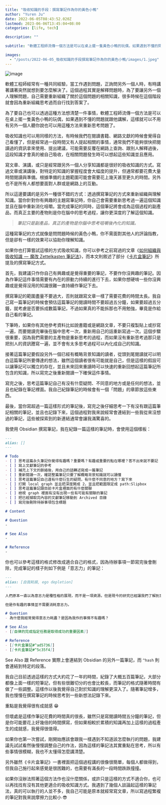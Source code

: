 ```yaml
---
title: "吸收知識的手段：撰寫筆記作為你的黃色小鴨"
author: "Yuren Ju"
date: 2022-06-05T08:43:52.020Z
lastmod: 2023-06-06T13:45:04+08:00
categories: [life, tech]

description: ""

subtitle: "軟體工程師流傳一個方法是可以在桌上擺一隻黃色小鴨的玩偶，如果遇到不懂的問題就跟他講解，這樣就可以不用有另外一個人聽你說也可以用這種方法來重新思考問題了，而吸收知識也可以用同樣一套邏輯來達成。"

images:
  - "/posts/2022-06-05_吸收知識的手段撰寫筆記作為你的黃色小鴨/images/1.jpeg"
---
```


![image](/posts/2022-06-05_吸收知識的手段撰寫筆記作為你的黃色小鴨/images/1.jpeg#layoutTextWidth)

軟體工程師經常有一種共同經驗，當工作遇到問題，正詢問另外一個人時，有時講著講著突然就想到要怎麼解決了。這個過程其實是解釋問題時，為了要讓另外一個人理解問題，自己需要重新組織了關於這個問題的相關知識，很多時候在這個階段就會因為重新組織思考過而自行找到答案了。

為了要自己也可以透過這種方法想清楚一件事情，軟體工程師流傳一個方法是可以在桌上擺一隻黃色小鴨的玩偶，如果遇到不懂的問題就跟他講解，這樣就可以不用有另外一個人聽你說也可以用這種方法來重新思考問題了。

吸收知識也可以用同樣的方法，有時候我們在閱讀書籍、網路文獻的時候會覺得自己看懂了，但是經常過一段時間又有人提起相關的事情，通常我們不能夠很快把閱讀過的資訊拿來使用、提出建議，可能需要反覆在網路上查詢、跟別人解釋過後，這段知識才會真的被自己吸收，在相關問題發生時可以想起這些知識並且應用。

寫文章、演講，或只是經常跟另外一個人分享知識都是很好的吸收知識的方式。寫過文章或演講後，對特定的知識的掌握程度會大幅度的提升，但通常都要花費大量時間閱讀與準備。根據準備的主題範圍可能會需要花上幾天甚至更久的時間。另外也不是所有人都想要面對人群或是網路上的互動。

所以這邊要講的是另外一種很不錯的方式：透過撰寫筆記的方式來重新組織與理解知識。當你針對你有興趣的主題寫筆記時，你自己會需要重新思考過一遍這個知識並且在腦中重新消化咀嚼。當完成筆記的同時，這個筆記將會成為這個過程的副產品，而真正主要的產物則是你在腦中的思考過程，讓你更深度的了解這個知識。

> _筆記只是副產品，真正的產物是你腦中思考咀嚼後內化的知識。_

這種寫筆記的方式就像是問問題時候的黃色小鴨，你不需面對其他人的評論指教，但是卻有一樣的效果可以協助你理解知識。

如果你也打算嘗試這樣的方式吸收知識，你可以參考之前寫過的文章《[如何組織與吸收知識  —  魔改 Zettelkasten 筆記法](/posts/2022-03-30_%E5%A6%82%E4%BD%95%E7%B5%84%E7%B9%94%E8%88%87%E5%90%B8%E6%94%B6%E7%9F%A5%E8%AD%98%E9%AD%94%E6%94%B9-zettelkasten-%E7%AD%86%E8%A8%98%E6%B3%95/)》，而本文則敘述了部分《[卡片盒筆記](https://www.kobo.com/tw/zh/ebook/Fv9wzoJWijqUsdeEs8ZduA)》所提及的撰寫筆記方式。

首先，我建議只作你自己有興趣或是覺得重要的筆記，不要作你沒興趣的筆記。因為作筆記這件事情需要有內在的原動力持續的進行下去，如果你想硬啃一些你沒興趣或是覺得沒用的知識很難一直持續作筆記下去。

撰寫筆記的範圍盡量不要過大，否則就跟寫文章一樣了需要花費的時間太長。我自己寫一篇筆記的時候會預估這篇筆記的閱讀時間不要超過五分鐘，如果要超過五分鐘，就考慮是否要拆成數篇筆記，不過如果真的不能拆那也不用勉強，畢竟是作給自己看的筆記。

下筆時，如果你有其他參考資料比如說書籍或是網路文章，不要只複製貼上或抄寫一遍，而要閱讀完畢後在腦中思考一次，重新用自己的話重新寫過一次。這個步驟很重要，因為我們需要的主產物是重新思考的過程，而如果沒有重新思考過那只是把別人的資訊謄寫一遍，並不會有太多思考過程可以內化成自己的知識。

接著這篇筆記要假設另外一個已經有概略背景知識的讀者，從頭到尾閱讀就可以明白這篇筆記所要傳達的想法，雖然這個讀者很有可能就是自己，但是這樣的假設可以讓筆記可以獨立的存在，並且未來回來重讀時可以快速的重新回想起這篇筆記所包含的知識，所以寫完之後重新閱讀一下確保這件事情。

寫完之後，思考這篇筆記自己有沒有什麼疑問、不同意的地方或是任何的想法，並且也紀錄在筆記裡面。我自己紀錄筆記的時候會有一個「問題」的章節放這些東西。

最後，當你寫超過一篇這樣形式的筆記後，寫完之後仔細思考一下有沒有跟這篇筆記相關的筆記，並且也記錄下來，這個過程對我來說經常會連結到一些我從來沒想過的筆記，這些被探索到的新連結通常會讓我滿驚喜的。

我使用 Obsidian 撰寫筆記，我在紀錄一篇這樣的筆記時，會使用這個樣板：

```markdown
---
alias: []
---

# Todo
- [ ] 思考這篇永久筆記你覺得有趣嗎？重要嗎？有趣或重要的點在哪裡？答不出來就不要記
- [ ] 寫上文獻筆記的參考
- [ ] 補充上下文的脈絡後，用自己的話轉述寫成一篇筆記
- [ ] 重新閱讀一次，確認整篇筆記只要了解概略背景知識就可以讀懂
- [ ] 思考這篇筆記自己還有什麼衍生的疑問，有什麼不同意的地方？寫下來
- [ ] 打開 local graph 並且把深度開成 2，並且把範圍限定成 path:Slipbox
- [ ] 思考這篇筆記跟目前卡片盒裡面的有什麼關聯
- [ ] 檢視 graph 裡面有沒有出現一些有可能有關聯的筆記
- [ ] 把已經擷取完內容的文獻筆記移動到 Archived 目錄
- [ ] 寫完後刪除待辦事項包含標題

# Content

# Question
-

# See Also
-

# Reference
-
```

你也可以參考這樣的格式修改成適合自己的格式，因為待辦事項一節寫完後會刪除，完成筆記的樣子則如下例是「意志力」的筆記：

```markdown
---
alias: [自我耗損, ego depletion]
---

人們原本一直以為意志力是種性格的展現，而不是一項資源。但是現今的研究已經讓我們了解到意志力就跟肌力一樣是一種有限的資源，會快速耗盡，而且需要時間回復。透過訓練可以加強到某種程度，但是幅度有限。

但是作有趣的事情並不需要消耗意志力。

# Question
- 為什麼我經常覺得意志力耗盡？是因為我作的事情不有趣嗎？

# See Also
- [[自律的完成指定任務是取得成功的重要因素]]

# Reference
- [[卡片盒筆記#^ad5736]]
- [[卡片盒筆記#^5c35f4]]

```

See Also 跟 Reference 實際上會連結到 Obsidian 的另外一篇筆記，而 `^hash` 則會連結到特定的段落。

我自己目前透過這樣的方式大約花了一年的時間，紀錄了大概五百篇筆記，大部分都像上面一樣的短筆記，但有些很難切分的也會比較長，而筆記的格式隨著時間有做了一些調整。這樣作以後我覺得自己對於知識的理解更深入了。隨著筆記增多，我也慢慢在撰寫筆記的時候思考到一些新想法記錄下來。

重點是我覺得很有成就感 😁

但壞處是這樣作筆記花費的時間真的很長，雖然只是寫閱讀時間五分鐘的筆記，但是你可能要花上好幾倍的時間撰寫，但如果相較於累積的知識再加上這樣的過程產生的成就感，我覺得很值得。

如果你也第一次嘗試，剛開始應該會跟我一樣遇到不知道該怎麼執行的問題，我建議先試試看然後慢慢調整自己的作法，因為這樣的筆記法其實重點在思考，所以有些事情很模糊，我也不太懂得怎麼講清楚。

另外雖然《卡片盒筆記》一書裡面把這個過程講的很像很簡單，每個人都做得到，但我自己施行起來感覺是很困難的，也需要有滿長的一段時間跌跌撞撞。

如果你沒辦法照著這個方法作也沒什麼關係，或許只是這樣的方式不適合你，也可以再找找有沒有其他更適合的吸收知識方式。我遇到了幾個人談論起這樣的筆記法，真的可以執行的人並不多，我自己可能是原本就經常寫文章，所以寫過程繁複的筆記對我來說摩擦力比較小 😎
